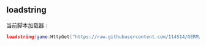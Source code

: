 ## loadstring
 当前脚本加载器 :
```lua
loadstring(game:HttpGet("https://raw.githubusercontent.com/114S14/GERM/refs/heads/main/main.luau"))()
```
